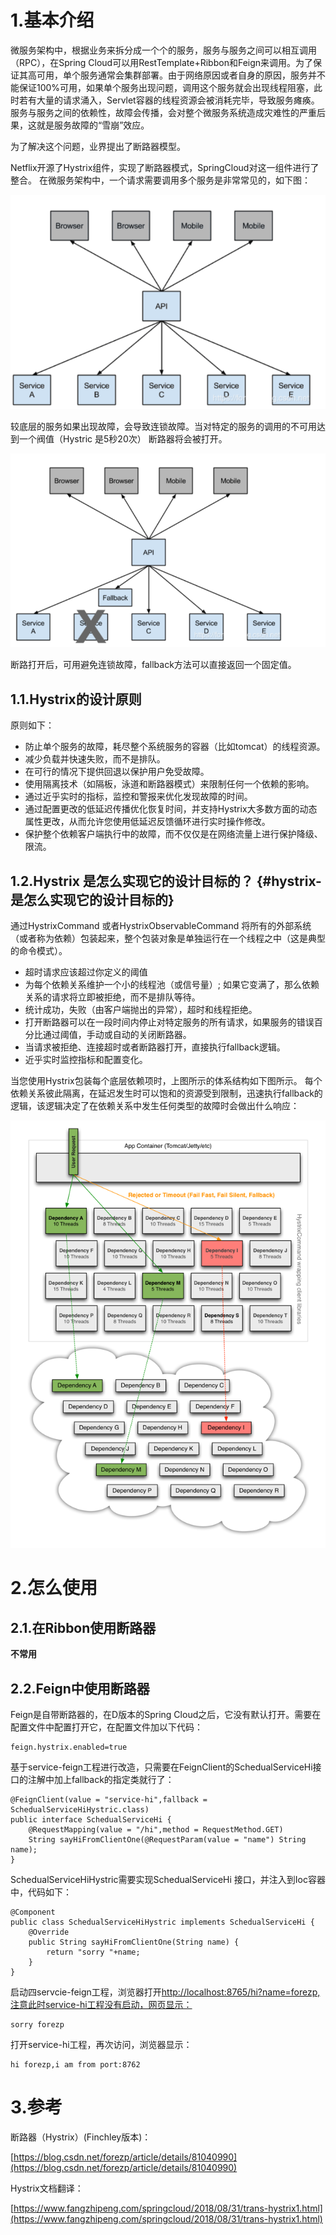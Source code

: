 # 1.基本介绍

微服务架构中，根据业务来拆分成一个个的服务，服务与服务之间可以相互调用（RPC），在Spring Cloud可以用RestTemplate+Ribbon和Feign来调用。为了保证其高可用，单个服务通常会集群部署。由于网络原因或者自身的原因，服务并不能保证100%可用，如果单个服务出现问题，调用这个服务就会出现线程阻塞，此时若有大量的请求涌入，Servlet容器的线程资源会被消耗完毕，导致服务瘫痪。服务与服务之间的依赖性，故障会传播，会对整个微服务系统造成灾难性的严重后果，这就是服务故障的“雪崩”效应。

为了解决这个问题，业界提出了断路器模型。

Netflix开源了Hystrix组件，实现了断路器模式，SpringCloud对这一组件进行了整合。 在微服务架构中，一个请求需要调用多个服务是非常常见的，如下图：

![](/assets/微信截图_20190801180422.png)

较底层的服务如果出现故障，会导致连锁故障。当对特定的服务的调用的不可用达到一个阀值（Hystric 是5秒20次） 断路器将会被打开。

![](/assets/微信截图_20190801180735.png)

断路打开后，可用避免连锁故障，fallback方法可以直接返回一个固定值。

## 1.1.Hystrix的设计原则

原则如下：

* 防止单个服务的故障，耗尽整个系统服务的容器（比如tomcat）的线程资源。
* 减少负载并快速失败，而不是排队。
* 在可行的情况下提供回退以保护用户免受故障。
* 使用隔离技术（如隔板，泳道和断路器模式）来限制任何一个依赖的影响。
* 通过近乎实时的指标，监控和警报来优化发现故障的时间。
* 通过配置更改的低延迟传播优化恢复时间，并支持Hystrix大多数方面的动态属性更改，从而允许您使用低延迟反馈循环进行实时操作修改。
* 保护整个依赖客户端执行中的故障，而不仅仅是在网络流量上进行保护降级、限流。

## 1.2.Hystrix 是怎么实现它的设计目标的？ {#hystrix-是怎么实现它的设计目标的}

通过HystrixCommand 或者HystrixObservableCommand 将所有的外部系统（或者称为依赖）包装起来，整个包装对象是单独运行在一个线程之中（这是典型的命令模式）。

* 超时请求应该超过你定义的阈值
* 为每个依赖关系维护一个小的线程池（或信号量）; 如果它变满了，那么依赖关系的请求将立即被拒绝，而不是排队等待。
* 统计成功，失败（由客户端抛出的异常），超时和线程拒绝。
* 打开断路器可以在一段时间内停止对特定服务的所有请求，如果服务的错误百分比通过阈值，手动或自动的关闭断路器。
* 当请求被拒绝、连接超时或者断路器打开，直接执行fallback逻辑。
* 近乎实时监控指标和配置变化。

当您使用Hystrix包装每个底层依赖项时，上图所示的体系结构如下图所示。 每个依赖关系彼此隔离，在延迟发生时可以饱和的资源受到限制，迅速执行fallback的逻辑，该逻辑决定了在依赖关系中发生任何类型的故障时会做出什么响应：

![](/static/image/soa-4-isolation-640.png)

# 2.怎么使用

## 2.1.在Ribbon使用断路器

**不常用**

## 2.2.Feign中使用断路器

Feign是自带断路器的，在D版本的Spring Cloud之后，它没有默认打开。需要在配置文件中配置打开它，在配置文件加以下代码：

```
feign.hystrix.enabled=true
```

基于service-feign工程进行改造，只需要在FeignClient的SchedualServiceHi接口的注解中加上fallback的指定类就行了：

```
@FeignClient(value = "service-hi",fallback = SchedualServiceHiHystric.class)
public interface SchedualServiceHi {
    @RequestMapping(value = "/hi",method = RequestMethod.GET)
    String sayHiFromClientOne(@RequestParam(value = "name") String name);
}
```

SchedualServiceHiHystric需要实现SchedualServiceHi 接口，并注入到Ioc容器中，代码如下：

```
@Component
public class SchedualServiceHiHystric implements SchedualServiceHi {
    @Override
    public String sayHiFromClientOne(String name) {
        return "sorry "+name;
    }
}
```

启动四servcie-feign工程，浏览器打开[http://localhost:8765/hi?name=forezp,注意此时service-hi工程没有启动，网页显示：](http://localhost:8765/hi?name=forezp,注意此时service-hi工程没有启动，网页显示：)

```
sorry forezp
```

打开service-hi工程，再次访问，浏览器显示：

```
hi forezp,i am from port:8762
```

# 3.参考

断路器（Hystrix）\(Finchley版本\)：

[https://blog.csdn.net/forezp/article/details/81040990](https://blog.csdn.net/forezp/article/details/81040990)

Hystrix文档翻译：

[https://www.fangzhipeng.com/springcloud/2018/08/31/trans-hystrix1.html](https://www.fangzhipeng.com/springcloud/2018/08/31/trans-hystrix1.html)

